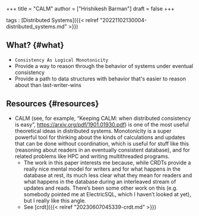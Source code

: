 +++
title = "CALM"
author = ["Hrishikesh Barman"]
draft = false
+++

tags
: [Distributed Systems]({{< relref "20221102130004-distributed_systems.md" >}})


## What? {#what}

-   `Consistency As Logical Monotonicity`
-   Provide a way to reason through the behavior of systems under eventual consistency
-   Provide a path to data structures with behavior that's easier to reason about than last-writer-wins


## Resources {#resources}

-   CALM (see, for example, “Keeping CALM: when distributed consistency is easy”, <https://arxiv.org/pdf/1901.01930.pdf>) is one of the most useful theoretical ideas in distributed systems. Monotonicity is a super powerful tool for thinking about the kinds of calculations and updates that can be done without coordination, which is useful for stuff like this (reasoning about readers in an eventually consistent database), and for related problems like HPC and writing multithreaded programs.
    -   The work in this paper interests me because, while CRDTs provide a really nice mental model for writers and for what happens in the database at rest, its much less clear what they mean for readers and what happens in the database during an interleaved stream of updates and reads. There’s been some other work on this (e.g. somebody pointed me at ElectricSQL, which I haven’t looked at yet), but I really like this angle.
    -   See [crdt]({{< relref "20230607045339-crdt.md" >}})
